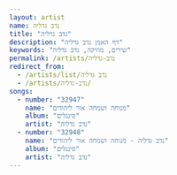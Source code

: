 ```yaml
---
layout: artist
name: נדב גדליה
title: "נדב גדליה"
description: "דף האמן נדב גדליה"
keywords: "שירים, מוזיקה, נדב גדליה"
permalink: /artists/נדב-גדליה
redirect_from:
  - /artists/list/נדב גדליה
  - /artists/נדב-גדליה/
songs:
  - number: "32947"
    name: "מנוחה ושמחה אור ליהודים"
    album: "סינגלים"
    artist: "נדב גדליה"
  - number: "32948"
    name: "נדב גדליה - מנוחה ושמחה אור ליהודים"
    album: "סינגלים"
    artist: "נדב גדליה"
---
```

